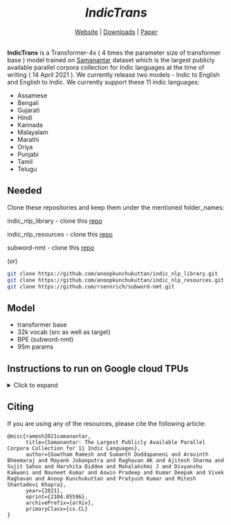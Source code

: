 <div align="center">
	<h1><b><i>IndicTrans</i></b></h1>
	<a href="http://indicnlp.ai4bharat.org">Website</a> |
	<a href="#downloads">Downloads</a> |
	<a href="https://arxiv.org/abs/2104.05596">Paper</a><br><br>
</div>

**IndicTrans** is a Transformer-4x ( 4 times the parameter size of transformer base ) model trained on [Samanantar](https://indicnlp.ai4bharat.org/samanantar) dataset which is the largest publicly available parallel corpora collection for Indic languages at the time of writing ( 14 April 2021 ). We currently release two models - Indic to English and English to Indic. We currently support these 11 indic languages: 

- Assamese
- Bengali
- Gujarati
- Hindi
- Kannada
- Malayalam
- Marathi
- Oriya
- Punjabi
- Tamil
- Telugu


## Needed

 Clone these repositories and keep them under the mentioned folder_names:

indic_nlp_library    - clone this [repo](https://github.com/anoopkunchukuttan/indic_nlp_library)

indic_nlp_resources  - clone this [repo](https://github.com/anoopkunchukuttan/indic_nlp_resources)

subword-nmt          - clone this [repo](https://github.com/rsennrich/subword-nmt.git)

(or)

```bash
git clone https://github.com/anoopkunchukuttan/indic_nlp_library.git
git clone https://github.com/anoopkunchukuttan/indic_nlp_resources.git
git clone https://github.com/rsennrich/subword-nmt.git
```


## Model

- transformer base
- 32k vocab (src as well as target)
- BPE (subword-nmt)
- 95m params
## Instructions to run on Google cloud TPUs
<details><summary>Click to expand </summary>
Before starting these steps, make sure to prepare the dataset (normalization -> bpe -> .. -> binarization) following the steps in indicTrans workflow or do these steps on a cpu instance before launching the tpu instance (to save time and costs)

### Creating TPU instance

- Create a cpu instance on gcp with `torch-xla` image like:
```bash
gcloud compute --project=${PROJECT_ID} instances create <name for your instance> \
  --zone=<zone>  \
  --machine-type=n1-standard-16  \
  --image-family=torch-xla \
  --image-project=ml-images  \
  --boot-disk-size=200GB \
  --scopes=https://www.googleapis.com/auth/cloud-platform
```
- Once the instance is created, Launch a Cloud TPU (from your cpu vm instance) using the following command (you can change the `accelerator_type` according to your needs):
```bash
gcloud compute tpus create <name for your TPU> \
--zone=<zone> \
--network=default \
--version=pytorch-1.7 \
--accelerator-type=v3-8
```
                                          (or)
Create a new tpu using the GUI in https://console.cloud.google.com/compute/tpus and make sure to select `version` as  `pytorch 1.7`.

- Once the tpu is launched, identify its ip address:
```bash
# you can run this inside cpu instance and note down the IP address which is located under the NETWORK_ENDPOINTS column
gcloud compute tpus list --zone=us-central1-a
```
                                          (or)
Go to https://console.cloud.google.com/compute/tpus and note down ip address for the created TPU from the `interal ip` column

### Installing Fairseq, getting data on the cpu instance

- Activate the `torch xla 1.7` conda environment and install necessary libs for IndicTrans (**Excluding FairSeq**):
```bash
conda activate torch-xla-1.7
pip install sacremoses pandas mock sacrebleu tensorboardX pyarrow
```
- Configure environment variables for TPU:
```bash
export TPU_IP_ADDRESS=ip-address; \
export XRT_TPU_CONFIG="tpu_worker;0;$TPU_IP_ADDRESS:8470"
```
- Download the prepared binarized data for FairSeq

- Clone the latest version of Fairseq (this supports tpu) and install from source. There is an [issue](https://github.com/pytorch/fairseq/issues/3259) with the latest commit and hence we use a different commit to install from source (This may have been fixed in the latest master but we have not tested it.)
```bash
git clone https://github.com/pytorch/fairseq.git
git checkout da9eaba12d82b9bfc1442f0e2c6fc1b895f4d35d
pip install --editable ./
```

- Start TPU training
```bash
# this is for using all tpu cores
export MKL_SERVICE_FORCE_INTEL=1

fairseq-train   {expdir}/exp2_m2o_baseline/final_bin \
--max-source-positions=200 \
--max-target-positions=200 \
--max-update=1000000 \
--save-interval=5   \
--arch=transformer  \
--attention-dropout=0.1   \
--criterion=label_smoothed_cross_entropy   \
--source-lang=SRC   \
--lr-scheduler=inverse_sqrt   \
--skip-invalid-size-inputs-valid-test   \
--target-lang=TGT   \
--label-smoothing=0.1   \
--update-freq=1   \
--optimizer adam   \
--adam-betas '(0.9, 0.98)'   \
--warmup-init-lr 1e-07   \
--lr 0.0005   \
--warmup-updates 4000   \
--dropout 0.2 \
--weight-decay 0.0  \
--tpu \
--distributed-world-size 8   \
--max-tokens 8192 \
--num-batch-buckets 8 \
--tensorboard-logdir  {expdir}/exp2_m2o_baseline/tensorboard  \
--save-dir {expdir}/exp2_m2o_baseline/model \
--keep-last-epochs 5 \
--patience 5
```

**Note** While training, we noticed that the training was slower on tpus, compared to using multiple GPUs, we have documented some issues and [filed an issue](https://github.com/pytorch/fairseq/issues/3317) at fairseq repo for advice. We'll update this section as we learn more about efficient training on TPUs. Also feel free to open an issue/pull request if you find a bug or know an efficient method to make code train faster on tpus.

</details>

## Citing

If you are using any of the resources, please cite the following article:
```
@misc{ramesh2021samanantar,
      title={Samanantar: The Largest Publicly Available Parallel Corpora Collection for 11 Indic Languages}, 
      author={Gowtham Ramesh and Sumanth Doddapaneni and Aravinth Bheemaraj and Mayank Jobanputra and Raghavan AK and Ajitesh Sharma and Sujit Sahoo and Harshita Diddee and Mahalakshmi J and Divyanshu Kakwani and Navneet Kumar and Aswin Pradeep and Kumar Deepak and Vivek Raghavan and Anoop Kunchukuttan and Pratyush Kumar and Mitesh Shantadevi Khapra},
      year={2021},
      eprint={2104.05596},
      archivePrefix={arXiv},
      primaryClass={cs.CL}
}
```

